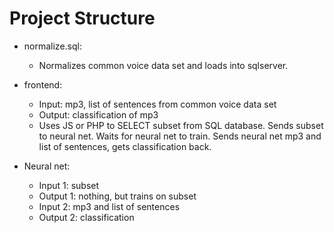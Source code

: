# Project Structure
* normalize.sql:
  * Normalizes common voice data set and loads into sqlserver.

* frontend:
  * Input: mp3, list of sentences from common voice data set
  * Output: classification of mp3
  * Uses JS or PHP to SELECT subset from SQL database. Sends subset to neural net. Waits for neural net to train. Sends neural net mp3 and list of sentences, gets classification back.

* Neural net:
  * Input 1: subset
  * Output 1: nothing, but trains on subset
  * Input 2: mp3 and list of sentences
  * Output 2: classification
